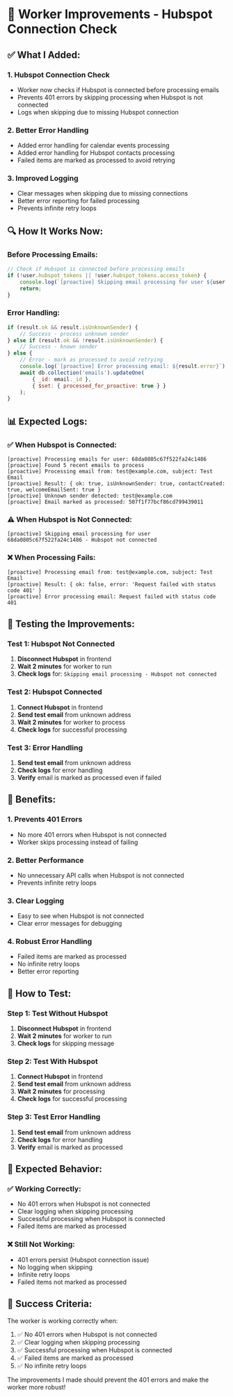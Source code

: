 # 🔧 Worker Improvements - Hubspot Connection Check

## ✅ **What I Added:**

### **1. Hubspot Connection Check**
- Worker now checks if Hubspot is connected before processing emails
- Prevents 401 errors by skipping processing when Hubspot is not connected
- Logs when skipping due to missing Hubspot connection

### **2. Better Error Handling**
- Added error handling for calendar events processing
- Added error handling for Hubspot contacts processing
- Failed items are marked as processed to avoid retrying

### **3. Improved Logging**
- Clear messages when skipping due to missing connections
- Better error reporting for failed processing
- Prevents infinite retry loops

## 🔍 **How It Works Now:**

### **Before Processing Emails:**
```javascript
// Check if Hubspot is connected before processing emails
if (!user.hubspot_tokens || !user.hubspot_tokens.access_token) {
    console.log(`[proactive] Skipping email processing for user ${user._id} - Hubspot not connected`);
    return;
}
```

### **Error Handling:**
```javascript
if (result.ok && result.isUnknownSender) {
    // Success - process unknown sender
} else if (result.ok && !result.isUnknownSender) {
    // Success - known sender
} else {
    // Error - mark as processed to avoid retrying
    console.log(`[proactive] Error processing email: ${result.error}`);
    await db.collection('emails').updateOne(
        { _id: email._id },
        { $set: { processed_for_proactive: true } }
    );
}
```

## 📊 **Expected Logs:**

### **✅ When Hubspot is Connected:**
```
[proactive] Processing emails for user: 68da0805c67f522fa24c1486
[proactive] Found 5 recent emails to process
[proactive] Processing email from: test@example.com, subject: Test Email
[proactive] Result: { ok: true, isUnknownSender: true, contactCreated: true, welcomeEmailSent: true }
[proactive] Unknown sender detected: test@example.com
[proactive] Email marked as processed: 507f1f77bcf86cd799439011
```

### **⚠️ When Hubspot is Not Connected:**
```
[proactive] Skipping email processing for user 68da0805c67f522fa24c1486 - Hubspot not connected
```

### **❌ When Processing Fails:**
```
[proactive] Processing email from: test@example.com, subject: Test Email
[proactive] Result: { ok: false, error: 'Request failed with status code 401' }
[proactive] Error processing email: Request failed with status code 401
```

## 🧪 **Testing the Improvements:**

### **Test 1: Hubspot Not Connected**
1. **Disconnect Hubspot** in frontend
2. **Wait 2 minutes** for worker to run
3. **Check logs** for: `Skipping email processing - Hubspot not connected`

### **Test 2: Hubspot Connected**
1. **Connect Hubspot** in frontend
2. **Send test email** from unknown address
3. **Wait 2 minutes** for worker to process
4. **Check logs** for successful processing

### **Test 3: Error Handling**
1. **Send test email** from unknown address
2. **Check logs** for error handling
3. **Verify** email is marked as processed even if failed

## 🚀 **Benefits:**

### **1. Prevents 401 Errors**
- No more 401 errors when Hubspot is not connected
- Worker skips processing instead of failing

### **2. Better Performance**
- No unnecessary API calls when Hubspot is not connected
- Prevents infinite retry loops

### **3. Clear Logging**
- Easy to see when Hubspot is not connected
- Clear error messages for debugging

### **4. Robust Error Handling**
- Failed items are marked as processed
- No infinite retry loops
- Better error reporting

## 🔧 **How to Test:**

### **Step 1: Test Without Hubspot**
1. **Disconnect Hubspot** in frontend
2. **Wait 2 minutes** for worker to run
3. **Check logs** for skipping message

### **Step 2: Test With Hubspot**
1. **Connect Hubspot** in frontend
2. **Send test email** from unknown address
3. **Wait 2 minutes** for processing
4. **Check logs** for successful processing

### **Step 3: Test Error Handling**
1. **Send test email** from unknown address
2. **Check logs** for error handling
3. **Verify** email is marked as processed

## 📝 **Expected Behavior:**

### **✅ Working Correctly:**
- No 401 errors when Hubspot is not connected
- Clear logging when skipping processing
- Successful processing when Hubspot is connected
- Failed items are marked as processed

### **❌ Still Not Working:**
- 401 errors persist (Hubspot connection issue)
- No logging when skipping
- Infinite retry loops
- Failed items not marked as processed

## 🎯 **Success Criteria:**

The worker is working correctly when:
1. ✅ No 401 errors when Hubspot is not connected
2. ✅ Clear logging when skipping processing
3. ✅ Successful processing when Hubspot is connected
4. ✅ Failed items are marked as processed
5. ✅ No infinite retry loops

The improvements I made should prevent the 401 errors and make the worker more robust!
